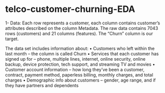 # telco-customer-churning-EDA

1- Data:
    Each row represents a customer, each column contains customer’s attributes described on the column Metadata.
The raw data contains 7043 rows (customers) and 21 columns (features). The “Churn” column is our target.

The data set includes information about:
•	Customers who left within the last month – the column is called Churn
•	Services that each customer has signed up for – phone, multiple lines, internet, online security, online backup, device protection, tech support, and streaming TV and movies
•	Customer account information – how long they’ve been a customer, contract, payment method, paperless billing, monthly charges, and total charges
•	Demographic info about customers – gender, age range, and if they have partners and dependents

